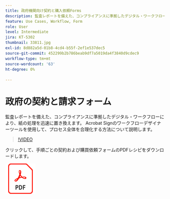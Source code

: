 ```yaml
---
title: 政府機関向け契約と購入依頼Forms
description: 監査レポートを備えた、コンプライアンスに準拠したデジタル・ワークフローにより、紙の処理を迅速に置き換え
feature: Use Cases, Workflow, Form
role: User
level: Intermediate
jira: KT-5302
thumbnail: 33811.jpg
exl-id: 8d882a5d-01b8-4cd4-b55f-2ef1e537dec5
source-git-commit: 452299b2b786beab9df7a5019da4f3840d9cdec9
workflow-type: tm+mt
source-wordcount: '63'
ht-degree: 0%

---
```


# 政府の契約と請求フォーム

監査レポートを備えた、コンプライアンスに準拠したデジタル・ワークフローにより、紙の処理を迅速に置き換えます。 Acrobat Signのワークフローデザイナーツールを使用して、プロセス全体を合理化する方法について説明します。

>[!VIDEO](https://video.tv.adobe.com/v/33811?quality=12&learn=on&hidetitle=true)

クリックして、手順ごとの契約および購買依頼フォームのPDFレシピをダウンロードします。

[![PDFレシピのダウンロード](../assets/acrobat_PDF_96.png)](../assets/UseCaseRecipe-EN-UsingWorkflowDesigner.pdf)
